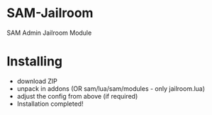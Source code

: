 # SAM-Jailroom
SAM Admin Jailroom Module

# Installing
- download ZIP
- unpack in addons (OR sam/lua/sam/modules - only jailroom.lua)
- adjust the config from above (if required)
- Installation completed!
